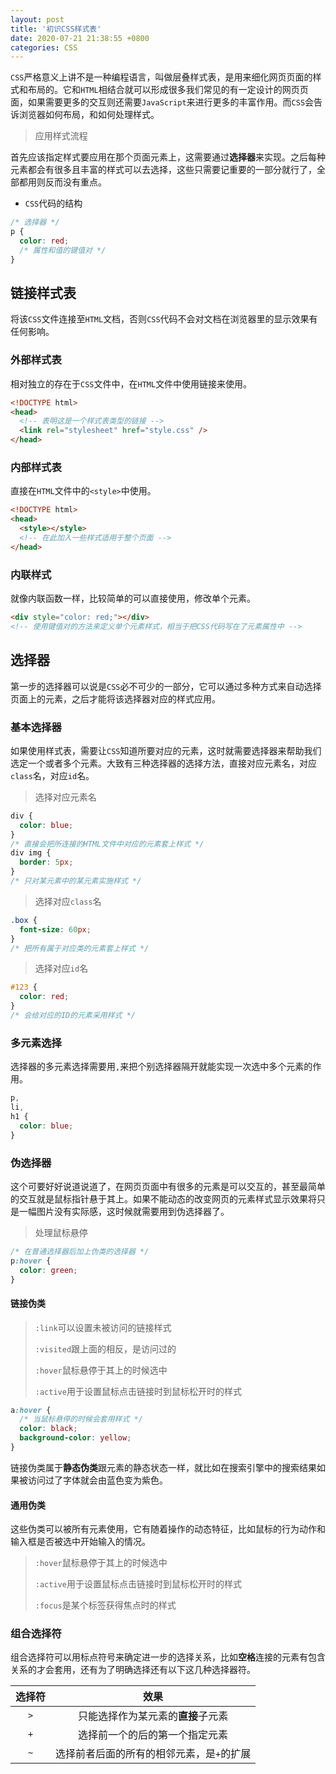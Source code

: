 ```yaml
---
layout: post
title: '初识CSS样式表'
date: 2020-07-21 21:38:55 +0800
categories: CSS
---
```


`CSS`严格意义上讲不是一种编程语言，叫做层叠样式表，是用来细化网页页面的样式和布局的。它和`HTML`相结合就可以形成很多我们常见的有一定设计的网页页面，如果需要更多的交互则还需要`JavaScript`来进行更多的丰富作用。而`CSS`会告诉浏览器如何布局，和如何处理样式。

> 应用样式流程

首先应该指定样式要应用在那个页面元素上，这需要通过**选择器**来实现。之后每种元素都会有很多且丰富的样式可以去选择，这些只需要记重要的一部分就行了，全部都用则反而没有重点。

- `CSS`代码的结构

```css
/* 选择器 */
p {
  color: red;
  /* 属性和值的键值对 */
}
```

## 链接样式表

将该`CSS`文件连接至`HTML`文档，否则`CSS`代码不会对文档在浏览器里的显示效果有任何影响。

### 外部样式表

相对独立的存在于`CSS`文件中，在`HTML`文件中使用链接来使用。

```html
<!DOCTYPE html>
<head>
  <!-- 表明这是一个样式表类型的链接 -->
  <link rel="stylesheet" href="style.css" />
</head>
```

### 内部样式表

直接在`HTML`文件中的`<style>`中使用。

```html
<!DOCTYPE html>
<head>
  <style></style>
  <!-- 在此加入一些样式适用于整个页面 -->
</head>
```

### 内联样式

就像内联函数一样，比较简单的可以直接使用，修改单个元素。

```html
<div style="color: red;"></div>
<!-- 使用键值对的方法来定义单个元素样式，相当于把CSS代码写在了元素属性中 -->
```

## 选择器

第一步的选择器可以说是`CSS`必不可少的一部分，它可以通过多种方式来自动选择页面上的元素，之后才能将该选择器对应的样式应用。

### 基本选择器

如果使用样式表，需要让`CSS`知道所要对应的元素，这时就需要选择器来帮助我们选定一个或者多个元素。大致有三种选择器的选择方法，直接对应元素名，对应`class`名，对应`id`名。

> 选择对应元素名

```css
div {
  color: blue;
}
/* 直接会把所连接的HTML文件中对应的元素套上样式 */
div img {
  border: 5px;
}
/* 只对某元素中的某元素实施样式 */
```

> 选择对应`class`名

```css
.box {
  font-size: 60px;
}
/* 把所有属于对应类的元素套上样式 */
```

> 选择对应`id`名

```css
#123 {
  color: red;
}
/* 会给对应的ID的元素采用样式 */
```

### 多元素选择

选择器的多元素选择需要用`,`来把个别选择器隔开就能实现一次选中多个元素的作用。

```css
p,
li,
h1 {
  color: blue;
}
```

### 伪选择器

这个可要好好说道说道了，在网页页面中有很多的元素是可以交互的，甚至最简单的交互就是鼠标指针悬于其上。如果不能动态的改变网页的元素样式显示效果将只是一幅图片没有实际感，这时候就需要用到伪选择器了。

> 处理鼠标悬停

```css
/* 在普通选择器后加上伪类的选择器 */
p:hover {
  color: green;
}
```

#### 链接伪类

> `:link`可以设置未被访问的链接样式
>
> `:visited`跟上面的相反，是访问过的
>
> `:hover`鼠标悬停于其上的时候选中
>
> `:active`用于设置鼠标点击链接时到鼠标松开时的样式

```css
a:hover {
  /* 当鼠标悬停的时候会套用样式 */
  color: black;
  background-color: yellow;
}
```

链接伪类属于**静态伪类**跟元素的静态状态一样，就比如在搜索引擎中的搜索结果如果被访问过了字体就会由蓝色变为紫色。

#### 通用伪类

这些伪类可以被所有元素使用，它有随着操作的动态特征，比如鼠标的行为动作和输入框是否被选中开始输入的情况。

> `:hover`鼠标悬停于其上的时候选中
>
> `:active`用于设置鼠标点击链接时到鼠标松开时的样式
>
> `:focus`是某个标签获得焦点时的样式

### 组合选择符

组合选择符可以用标点符号来确定进一步的选择关系，比如**空格**连接的元素有包含关系的才会套用，还有为了明确选择还有以下这几种选择器符。

| 选择符 |                   效果                    |
| :----: | :---------------------------------------: |
|  `>`   |    只能选择作为某元素的**直接**子元素     |
|  `+`   |      选择前一个的后的第一个指定元素       |
|  `~`   | 选择前者后面的所有的相邻元素，是`+`的扩展 |
